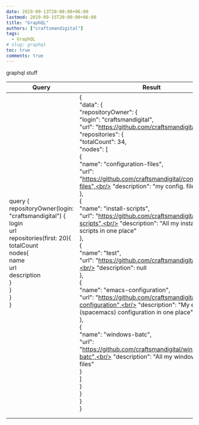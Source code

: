 ```yaml
---
date: 2019-09-13T20:00:00+06:00
lastmod: 2019-09-15T20:00:00+06:00
title: "GraphQL"
authors: ["craftsmandigital"]
tags:
  - GraphQL
# slug: graphql
toc: true
comments: true
---
```


graphql stuff



| Query                                                        | Result                                                       |
| ------------------------------------------------------------ | ------------------------------------------------------------ |
| query { <br/>  repositoryOwner(login: "craftsmandigital") { <br/>    login<br/>    url<br/>    repositories(first: 20){<br/>      totalCount<br/>      nodes{<br/>        name<br/>        url<br/>        description<br/>      }<br/>    }<br/>  }<br/>} | {<br/>  "data": {<br/>    "repositoryOwner": {<br/>      "login": "craftsmandigital",<br/>      "url": "https://github.com/craftsmandigital",<br/>      "repositories": {<br/>        "totalCount": 34,<br/>        "nodes": [<br/>          {<br/>            "name": "configuration-files",<br/>            "url": "https://github.com/craftsmandigital/configuration-files",<br/>            "description": "my  config.  files"<br/>          },<br/>          {<br/>            "name": "install-scripts",<br/>            "url": "https://github.com/craftsmandigital/install-scripts",<br/>            "description": "All my installation scripts in one place"<br/>          },<br/>          {<br/>            "name": "test",<br/>            "url": "https://github.com/craftsmandigital/test",<br/>            "description": null<br/>          },<br/>          {<br/>            "name": "emacs-configuration",<br/>            "url": "https://github.com/craftsmandigital/emacs-configuration",<br/>            "description": "My emacs (spacemacs) configuration in one place"<br/>          },<br/>          {<br/>            "name": "windows-batc",<br/>            "url": "https://github.com/craftsmandigital/windows-batc",<br/>            "description": "All my windows batc files"<br/>          }<br/>        ]<br/>      }<br/>    }<br/>  }<br/>} |
|                                                              |                                                              |
|                                                              |                                                              |


